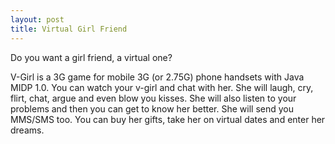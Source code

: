 ```yaml
---
layout: post
title: Virtual Girl Friend
---
```


Do you want a girl friend, a virtual one?

V-Girl is a 3G game for mobile 3G (or 2.75G) phone handsets with Java MIDP 1.0. You can watch your v-girl and chat with her. She will laugh, cry, flirt, chat, argue and even blow you kisses. She will also listen to your problems and then you can get to know her better. She will send you MMS/SMS too. You can buy her gifts, take her on virtual dates and enter her dreams.